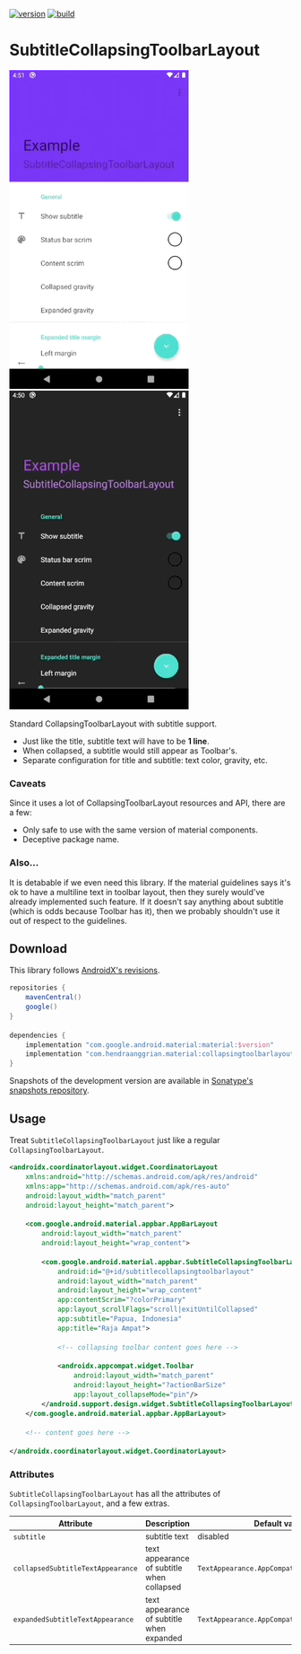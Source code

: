 [![version](https://img.shields.io/maven-central/v/com.hendraanggrian/collapsingtoolbarlayout-subtitle)](https://search.maven.org/artifact/com.hendraanggrian/collapsingtoolbarlayout-subtitle)
[![build](https://img.shields.io/travis/com/hendraanggrian/collapsingtoolbarlayout-subtitle)](https://www.travis-ci.com/github/hendraanggrian/collapsingtoolbarlayout-subtitle)

SubtitleCollapsingToolbarLayout
===============================

![](images/example_light.gif)
![](images/example_dark.gif)

Standard CollapsingToolbarLayout with subtitle support.
- Just like the title, subtitle text will have to be **1 line**.
- When collapsed, a subtitle would still appear as Toolbar's.
- Separate configuration for title and subtitle: text color, gravity, etc.

### Caveats

Since it uses a lot of CollapsingToolbarLayout resources and API, there are a few:
- Only safe to use with the same version of material components.
- Deceptive package name.

### Also...

It is detabable if we even need this library.
If the material guidelines says it's ok to have a multiline text in toolbar layout, then they surely would've already implemented such feature.
If it doesn't say anything about subtitle (which is odds because Toolbar has it), then we probably shouldn't use it out of respect to the guidelines.

Download
--------

This library follows [AndroidX's revisions](https://developer.android.com/topic/libraries/support-library/androidx-rn).

```gradle
repositories {
    mavenCentral()
    google()
}

dependencies {
    implementation "com.google.android.material:material:$version"
    implementation "com.hendraanggrian.material:collapsingtoolbarlayout-subtitle:$version"
}
```

Snapshots of the development version are available in [Sonatype's snapshots repository](https://s01.oss.sonatype.org/content/repositories/snapshots).

Usage
-----

Treat `SubtitleCollapsingToolbarLayout` just like a regular `CollapsingToolbarLayout`.

```xml
<androidx.coordinatorlayout.widget.CoordinatorLayout
    xmlns:android="http://schemas.android.com/apk/res/android"
    xmlns:app="http://schemas.android.com/apk/res-auto"
    android:layout_width="match_parent"
    android:layout_height="match_parent">

    <com.google.android.material.appbar.AppBarLayout
        android:layout_width="match_parent"
        android:layout_height="wrap_content">

        <com.google.android.material.appbar.SubtitleCollapsingToolbarLayout
            android:id="@+id/subtitlecollapsingtoolbarlayout"
            android:layout_width="match_parent"
            android:layout_height="wrap_content"
            app:contentScrim="?colorPrimary"
            app:layout_scrollFlags="scroll|exitUntilCollapsed"
            app:subtitle="Papua, Indonesia"
            app:title="Raja Ampat">

            <!-- collapsing toolbar content goes here -->

            <androidx.appcompat.widget.Toolbar
                android:layout_width="match_parent"
                android:layout_height="?actionBarSize"
                app:layout_collapseMode="pin"/>
        </android.support.design.widget.SubtitleCollapsingToolbarLayout>
    </com.google.android.material.appbar.AppBarLayout>

    <!-- content goes here -->

</androidx.coordinatorlayout.widget.CoordinatorLayout>
```

### Attributes

`SubtitleCollapsingToolbarLayout` has all the attributes of `CollapsingToolbarLayout`, and a few extras.

| Attribute                         | Description                                | Default value/behavior                               |
|-----------------------------------|--------------------------------------------|------------------------------------------------------|
| `subtitle`                        | subtitle text                              | disabled                                             |
| `collapsedSubtitleTextAppearance` | text appearance of subtitle when collapsed | `TextAppearance.AppCompat.Widget.ActionBar.Subtitle` |
| `expandedSubtitleTextAppearance`  | text appearance of subtitle when expanded  | `TextAppearance.AppCompat.Headline`                  |
